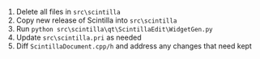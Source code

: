 1. Delete all files in `src\scintilla`
1. Copy new release of Scintilla into `src\scintilla`
1. Run `python src\scintilla\qt\ScintillaEdit\WidgetGen.py`
1. Update `src\scintilla.pri` as needed
1. Diff `ScintillaDocument.cpp/h` and address any changes that need kept